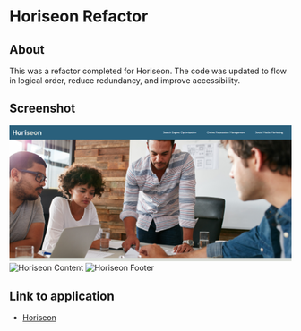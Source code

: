 # Horiseon Refactor

## About
This was a refactor completed for Horiseon. The code was updated to flow in logical order, reduce redundancy, and improve accessibility. 

## Screenshot
![Horiseon Header, Navigation, and Hero Sections](https://github.com/thecatwest/horiseon/blob/a914a2cc37a8fcf3e67d749629ad5bbb6706c6de/assets/images/horiseon-hero.png)
![Horiseon Content](.assets\images\horiseon-content.png)
![Horiseon Footer](.assets\images\horiseon-footer.png)

## Link to application
* [Horiseon](thecatwest.github.io/horiseon)

